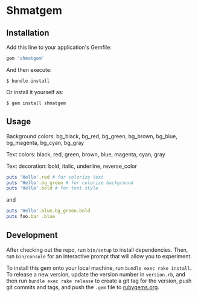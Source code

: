 # Shmatgem

## Installation

Add this line to your application's Gemfile:

```ruby
gem 'shmatgem'
```

And then execute:

    $ bundle install

Or install it yourself as:

    $ gem install shmatgem

## Usage

Background colors: bg_black, bg_red, bg_green, bg_brown, bg_blue, bg_magenta, bg_cyan, bg_gray

Text colors: black, red, green, brown, blue, magenta, cyan, gray

Text decoration: bold, italic, underline, reverse_color

```ruby
puts 'Hello'.red # for colorize text
puts 'Hello'.bg_green # for colorize background
puts 'Hello'.bold # for text style
```
and

```ruby
puts 'Hello'.blue.bg_green.bold
puts foo.bar .blue
```

## Development

After checking out the repo, run `bin/setup` to install dependencies. Then, run `bin/console` for an interactive prompt that will allow you to experiment.

To install this gem onto your local machine, run `bundle exec rake install`. To release a new version, update the version number in `version.rb`, and then run `bundle exec rake release` to create a git tag for the version, push git commits and tags, and push the `.gem` file to [rubygems.org](https://rubygems.org).